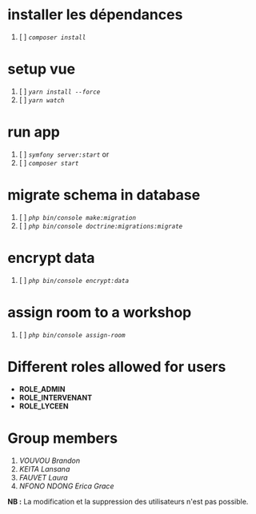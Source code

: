 # installer les dépendances
1. [ ] _`composer install`_

# setup vue
1. [ ] _`yarn install --force`_
2. [ ] _`yarn watch`_

# run app
1. [ ] _`symfony server:start`_
or
1. [ ] _`composer start`_

# migrate schema in database
1. [ ] _`php bin/console make:migration`_
1. [ ] _`php bin/console doctrine:migrations:migrate`_

# encrypt data
1. [ ] _`php bin/console encrypt:data`_

# assign room to a workshop
1. [ ] _`php bin/console assign-room`_


# Different roles allowed for users
* **ROLE_ADMIN**
* **ROLE_INTERVENANT**
* **ROLE_LYCEEN**


# Group members
1. _VOUVOU Brandon_
2. _KEITA Lansana_
3. _FAUVET Laura_
4. _NFONO NDONG Erica Grace_


**NB :** La modification et la suppression des utilisateurs n'est pas possible.
